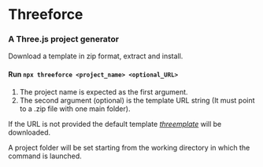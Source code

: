 # Threeforce
### A Three.js project generator

Download a template in zip format, extract and install.

#### Run `npx threeforce <project_name> <optional_URL>`

1. The project name is expected as the first argument.
2. The second argument (optional) is the template URL string (It must point to a .zip file with one main folder).

If the URL is not provided the default template *[threemplate](https://github.com/Iranon/threemplate)* will be downloaded.

A project folder will be set starting from the working directory in which the command is launched.
